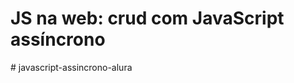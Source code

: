 #  JS na web: crud com JavaScript assíncrono
#   j a v a s c r i p t - a s s i n c r o n o - a l u r a  
 
